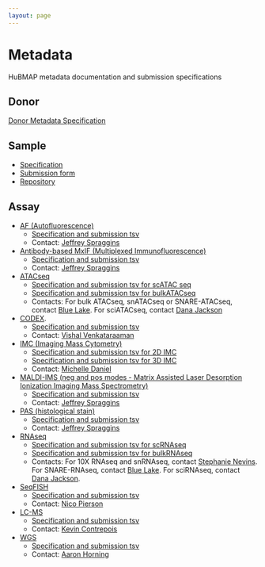 ```yaml
---
layout: page
---
```

# Metadata

HuBMAP metadata documentation and submission specifications

## Donor

[Donor Metadata Specification](/donor)

## Sample
- [Specification](https://github.com/hubmapconsortium/ingest-validation-tools/blob/master/docs/sample/README.md)
- [Submission form](https://raw.githubusercontent.com/hubmapconsortium/ingest-validation-tools/master/docs/sample/sample-metadata.tsv)
- [Repository](https://github.com/hubmapconsortium/ingest-validation-tools/tree/master/docs/sample)

## Assay

- [AF (Autofluorescence)](/assays/af)
  - [Specification and submission tsv](https://github.com/hubmapconsortium/ingest-validation-tools/tree/master/docs/af)
  - Contact: [Jeffrey Spraggins](mailto:jeff.spraggins@Vanderbilt.Edu)
- [Antibody-based MxIF (Multiplexed Immunofluorescence)](/assays/mxif)
  - [Specification and submission tsv](https://github.com/hubmapconsortium/ingest-validation-tools/tree/master/docs/mxif)
  - Contact: [Jeffrey Spraggins](mailto:jeff.spraggins@Vanderbilt.Edu)
- [ATACseq](/assays/atacseq)
  - [Specification and submission tsv for scATAC seq](https://github.com/hubmapconsortium/ingest-validation-tools/tree/master/docs/scatacseq)
  - [Specification and submission tsv for bulkATACseq](https://github.com/hubmapconsortium/ingest-validation-tools/tree/master/docs/bulkatacseq)
  - Contacts: For bulk ATACseq, snATACseq or SNARE-ATACseq, contact [Blue Lake](mailto:b1lake@eng.ucsd.edu).
    For sciATACseq, contact [Dana Jackson](mailto:danaj77@uw.edu)
- [CODEX](/assays/codex).
  - [Specification and submission tsv](https://github.com/hubmapconsortium/ingest-validation-tools/tree/master/docs/codex)
  - Contact: [Vishal Venkataraaman](mailto:vgautham@stanford.edu)
- [IMC (Imaging Mass Cytometry) ](/assays/imc)
  - [Specification and submission tsv for 2D IMC](https://github.com/hubmapconsortium/ingest-validation-tools/tree/master/docs/imc)
  - [Specification and submission tsv for 3D IMC](https://github.com/hubmapconsortium/ingest-validation-tools/tree/master/docs/imc3d)
  - Contact: [Michelle Daniel](mailto:michelle.daniel@uzh.ch)
- [MALDI-IMS (neg and pos modes - Matrix Assisted Laser Desorption Ionization Imaging Mass Spectrometry)](/assays/maldi-ims)
  - [Specification and submission tsv](https://github.com/hubmapconsortium/ingest-validation-tools/tree/master/docs/maldiims)
  - Contact: [Jeffrey Spraggins](mailto:jeff.spraggins@Vanderbilt.Edu)
- [PAS (histological stain)](/assays/pas)
  - [Specification and submission tsv](https://github.com/hubmapconsortium/ingest-validation-tools/tree/master/docs/stained)
  - Contact: [Jeffrey Spraggins](mailto:jeff.spraggins@Vanderbilt.Edu)
- [RNAseq](/assays/rnaseq)
  - [Specification and submission tsv for scRNAseq](https://github.com/hubmapconsortium/ingest-validation-tools/tree/master/docs/scrnaseq)
  - [Specification and submission tsv for bulkRNAseq](https://github.com/hubmapconsortium/ingest-validation-tools/tree/master/docs/bulkrnaseq)
  - Contacts: For 10X RNAseq and snRNAseq, contact [Stephanie Nevins](mailto:snevins@stanford.edu). 
    For SNARE-RNAseq, contact [Blue Lake](mailto:b1lake@eng.ucsd.edu).
    For sciRNAseq, contact [Dana Jackson](mailto:danaj77@uw.edu). 
- [SeqFISH](/assays/seqfish)
  - [Specification and submission tsv](https://github.com/hubmapconsortium/ingest-validation-tools/tree/master/docs/seqfish)
  - Contact: [Nico Pierson](mailto:nicogpt@caltech.edu)
- [LC-MS](/assays/lcms)
  - [Specification and submission tsv](https://github.com/hubmapconsortium/ingest-validation-tools/tree/master/docs/lcms)
  - Contact: [Kevin Contrepois](mailto:kcontrep@stanford.edu)
- [WGS](/assays/wgs)
  - [Specification and submission tsv](https://github.com/hubmapconsortium/ingest-validation-tools/tree/master/docs/wgs)
  - Contact: [Aaron Horning](mailto:ahorning@stanford.edu)
